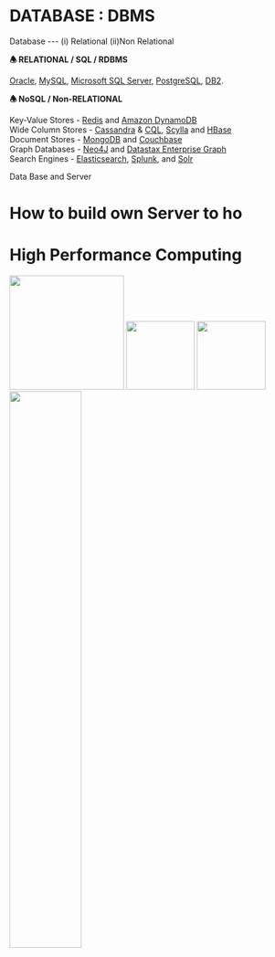 # DATABASE : DBMS

Database --- (i) Relational (ii)Non Relational

<b>🕭 RELATIONAL / SQL / RDBMS</b>

[Oracle](https://www.oracle.com/database/), [MySQL](https://www.mysql.com/), [Microsoft SQL Server](https://www.microsoft.com/en-us/sql-server/sql-server-2017), [PostgreSQL](https://www.postgresql.org/), [DB2](https://www.ibm.com/analytics/us/en/db2/).

<b>🕭 NoSQL / Non-RELATIONAL</b>

Key-Value Stores - [Redis](https://redis.io/) and [Amazon DynamoDB](https://aws.amazon.com/dynamodb/)<br/>
Wide Column Stores - [Cassandra](http://cassandra.apache.org/) & [CQL](https://docs.datastax.com/en/archived/cql/3.1/cql/cql_intro_c.html), [Scylla](https://www.scylladb.com/) and [HBase](https://hbase.apache.org/)<br/>
Document Stores - [MongoDB](https://www.mongodb.com/) and [Couchbase](https://www.couchbase.com/)<br/>
Graph Databases - [Neo4J](https://neo4j.com/) and [Datastax Enterprise Graph](https://www.datastax.com/products/datastax-enterprise-graph)<br/>
Search Engines - [Elasticsearch](https://www.elastic.co/), [Splunk](https://www.splunk.com/), and [Solr](http://lucene.apache.org/solr/)<br/>



Data Base and Server

# How to build own Server to ho

# High Performance Computing

<img src="https://github.com/SKKSaikia/DB_server/blob/master/img/par.jpg" height=200px><a> </a><a> </a><img src="https://github.com/SKKSaikia/DB_server/blob/master/img/openhpc-300x300.jpg" height=120px><a> </a><a> </a><img src="https://github.com/SKKSaikia/DB_server/blob/master/img/2000px-Slurm_logo.svg.png" height=120px><a> </a><img src="https://github.com/SKKSaikia/DB_server/blob/master/img/warewulf.jpg" height=50% width=50%>
